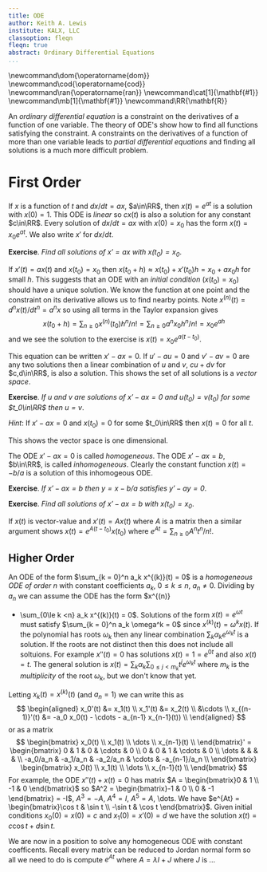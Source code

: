 ```yaml
---
title: ODE
author: Keith A. Lewis
institute: KALX, LLC
classoption: fleqn
fleqn: true
abstract: Ordinary Differential Equations
...
```


\newcommand\dom{\operatorname{dom}}
\newcommand\cod{\operatorname{cod}}
\newcommand\ran{\operatorname{ran}}
\newcommand\cat[1]{\mathbf{#1}}
\newcommand\mb[1]{\mathbf{#1}}
\newcommand\RR{\mathbf{R}}

An _ordinary differential equation_ is a constraint on the derivatives
of a function of one variable.  The theory of ODE's show how to find all
functions satisfying the constraint.  A constraints on the derivatives of
a function of more than one variable leads to _partial differential equations_
and finding all solutions is a much more difficult problem.

# First Order

If $x$ is a function of $t$ and $dx/dt = ax$, $a\in\RR$,
then $x(t) = e^{at}$ is a solution with $x(0) = 1$. This ODE is _linear_
so $cx(t)$ is also a solution for any constant $c\in\RR$.  Every solution of
$dx/dt = ax$ with $x(0) = x_0$ has the form $x(t) = x_0e^{at}$.
We also write $x'$ for $dx/dt$.

__Exercise__. _Find all solutions of $x' = ax$ with $x(t_0) = x_0$_.

If $x'(t) = ax(t)$ and $x(t_0) = x_0$ then $x(t_0 + h) \approx x(t_0) + x'(t_0) h
= x_0 + a x_0 h$ for small $h$.
This suggests that an ODE with an _initial condition_ ($x(t_0) = x_0$) should
have a unique solution. We know the function at one point and the constraint
on its derivative allows us to find nearby points.
Note $x^{(n)}(t) = d^nx(t)/dt^n = a^nx$ so using all
terms in the Taylor expansion gives
$$
	x(t_0 + h) = \sum_{n \ge 0} x^{(n)}(t_0) h^n/n! 
	= \sum_{n \ge 0} a^n x_0 h^n/n! 
	= x_0 e^{ah} 
$$
and we see the solution to the exercise is $x(t) = x_0 e^{a(t - t_0)}$.

This equation can be written $x' - ax = 0$. If $u' - au = 0$ and $v' -
av = 0$ are any two solutions then a linear combination of $u$ and $v$,
$cu + dv$ for $c,d\in\RR$, is also a solution. This shows the set of
all solutions is a _vector space_. 

__Exercise__. _If $u$ and $v$ are solutions of $x' - ax = 0$ and
$u(t_0) = v(t_0)$ for some $t_0\in\RR$ then $u = v$_.

_Hint_: If $x' - ax = 0$ and $x(t_0) = 0$ for some $t_0\in\RR$ then $x(t) = 0$ for all $t$.

This shows the vector space is one dimensional.

The ODE $x' - ax = 0$ is called _homogeneous_.
The ODE $x' - ax = b$, $b\in\RR$, is called _inhomogeneous_.
Clearly the constant function $x(t) = -b/a$ is a solution of this inhomogeous ODE.

__Exercise__. _If $x' - ax = b$ then $y = x - b/a$ satisfies $y' - ay = 0$_.

__Exercise__. _Find all solutions of $x' - ax = b$ with $x(t_0) = x_0$_.

If $x(t)$ is vector-value and $x'(t) = Ax(t)$ where $A$ is a matrix then
a similar argument shows $x(t) = e^{A(t - t_0)}x(t_0)$ where $e^{At} = \sum_{n\ge 0}A^nt^n/n!$.

## Higher Order

An ODE of the form $\sum_{k = 0}^n a_k x^{(k)}(t) = 0$ is a _homogeneous
ODE of order $n$_ with constant coefficients $a_k$, $0\le k \le n$, $a_n
\not= 0$. Dividing by $a_n$ we can assume the ODE has the form $x^{(n)}
+ \sum_{0\le k <n} a_k x^{(k)}(t) = 0$.  Solutions of the form $x(t)
= e^{\omega t}$ must satisfy $\sum_{k = 0}^n a_k \omega^k = 0$ since
$x^{(k)}(t) = \omega^k x(t)$.  If the polynomial has roots $\omega_k$
then any linear combination $\sum_k \alpha_k e^{\omega_k t}$ is a
solution. If the roots are not distinct then this does not include all
soltuions. For example $x''(t) = 0$ has solutions $x(t) = 1 = e^{0t}$
and also $x(t) = t$.  The general solution is $x(t) = \sum_k \alpha_k
\sum_{0\le j<m_k} t^j e^{\omega_k t}$ where $m_k$ is the _multiplicity_
of the root $\omega_k$, but we don't know that yet.

Letting $x_k(t) = x^{(k)}(t)$ (and $a_n = 1$) we can write this as
$$
\begin{aligned}
	x_0'(t) &= x_1(t) \\
	x_1'(t) &= x_2(t) \\
	&\cdots \\
	x_{(n-1)}'(t)  &= -a_0 x_0(t) - \cdots - a_{n-1} x_{n-1}(t)) \\
\end{aligned}
$$
or as a matrix
$$
	\begin{bmatrix}
		x_0(t) \\
		x_1(t) \\
		\dots \\
		x_{n-1}(t) \\
	\end{bmatrix}'
	=
	\begin{bmatrix}
		0 & 1 & 0 & \cdots & 0 \\
		0 & 0 & 1 & \cdots & 0 \\
		\dots & & & & \\
		-a_0/a_n & -a_1/a_n & -a_2/a_n & \cdots & -a_{n-1}/a_n \\
	\end{bmatrix}
	\begin{bmatrix}
		x_0(t) \\
		x_1(t) \\
		\dots \\
		x_{n-1}(t) \\
	\end{bmatrix}
$$
For example, the ODE $x''(t) + x(t) = 0$ has matrix $A = \begin{bmatrix}0 & 1 \\ -1 & 0 \end{bmatrix}$ so
$A^2 =  \begin{bmatrix}-1 & 0 \\ 0 & -1 \end{bmatrix} = -I$,
$A^3 =  -A$, $A^4 = I$, $A^5 = A$, \dots.
We have $e^{At} = \begin{bmatrix}\cos t & \sin t \\ -\sin t & \cos t \end{bmatrix}$.
Given initial conditions $x_0(0) = x(0) = c$ and $x_1(0) = x'(0) = d$ we have the solution
$x(t) = c\cos t + d\sin t$.

We are now in a position to solve any homogeneous ODE with constant coefficents.
Recall every matrix can be reduced to Jordan normal form so all we need to do
is compute $e^{At}$ where $A = \lambda I + J$ where $J$ is ...
